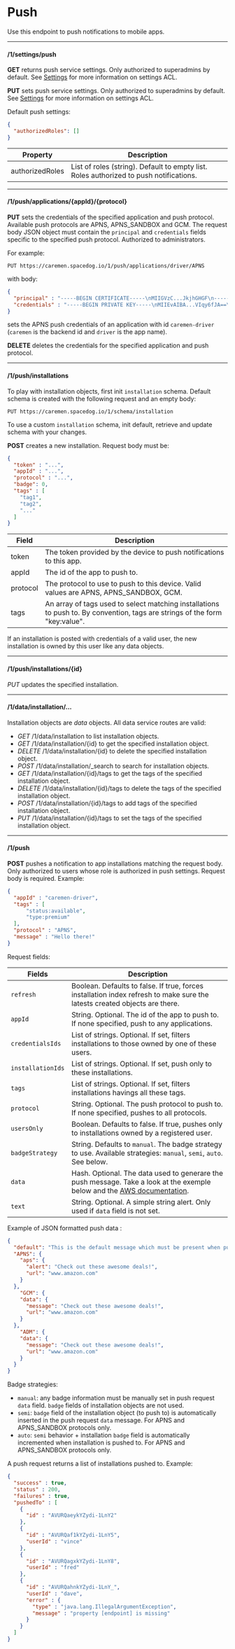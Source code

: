 # Push

Use this endpoint to push notifications to mobile apps.

---
#### /1/settings/push

**GET** returns push service settings. Only authorized to superadmins by default. See [Settings](settings.md) for more information on settings ACL.

**PUT** sets push service settings. Only authorized to superadmins by default. See [Settings](settings.md) for more information on settings ACL.

Default push settings:

```json
{
  "authorizedRoles": []
}
```

Property   | Description                              
----------- | ----------------------------------------
authorizedRoles | List of roles (string). Default to empty list. Roles authorized to push notifications.

---
#### /1/push/applications/{appId}/{protocol}

**PUT** sets the credentials of the specified application and push protocol. Available push protocols are APNS, APNS_SANDBOX and GCM. The request body JSON object must contain the `principal` and `credentials` fields specific to the specified push protocol. Authorized to administrators.

For example:

```http
PUT https://caremen.spacedog.io/1/push/applications/driver/APNS
```

with body:

```json
{
  "principal" : "-----BEGIN CERTIFICATE-----\nMIIGVzC...JkjhGHGF\n-----END CERTIFICATE-----",
  "credentials" : "-----BEGIN PRIVATE KEY-----\nMIIEvAIBA...VIqy6fJA==\n-----END PRIVATE KEY-----"
}
```

sets the APNS push credentials of an application with id `caremen-driver` (`caremen` is the backend id and `driver` is the app name).

**DELETE** deletes the credentials for the specified application and push protocol.

---
#### /1/push/installations

To play with installation objects, first init `installation` schema. Default schema is created with the following request and an empty body:

```http
PUT https://caremen.spacedog.io/1/schema/installation

```

To use a custom `installation` schema, init default, retrieve and update schema with your changes.

**POST** creates a new installation. Request body must be:

```json
{
  "token" : "...",
  "appId" : "...",
  "protocol" : "...",
  "badge": 0,
  "tags" : [
    "tag1",
    "tag2",
    "..."
  ]
}
```

Field       | Description                             
----------- | ----------------------------------------
token       | The token provided by the device to push notifications to this app.
appId       | The id of the app to push to.
protocol    | The protocol to use to push to this device. Valid values are APNS, APNS_SANDBOX, GCM.
tags        | An array of tags used to select matching installations to push to. By convention, tags are strings of the form "key:value".

If an installation is posted with credentials of a valid user, the new installation is owned by this user like any data objects.

---
#### /1/push/installations/{id}

*PUT* updates the specified installation.

---
#### /1/data/installation/...

Installation objects are *data* objects. All data service routes are valid:

- *GET* /1/data/installation to list installation objects.
- *GET* /1/data/installation/{id} to get the specified installation object.
- *DELETE* /1/data/installation/{id} to delete the specified installation object.
- *POST* /1/data/installation/_search to search for installation objects.
- *GET* /1/data/installation/{id}/tags to get the tags of the specified installation object.
- *DELETE* /1/data/installation/{id}/tags to delete the tags of the specified installation object.
- *POST* /1/data/installation/{id}/tags to add tags of the specified installation object.
- *PUT* /1/data/installation/{id}/tags to set the tags of the specified installation object.

---
#### /1/push

**POST** pushes a notification to app installations matching the request body. Only authorized to users whose role is authorized in push settings. Request body is required. Example:

```json
{
  "appId" : "caremen-driver",
  "tags" : [
      "status:available",
      "type:premium"
  ],
  "protocol" : "APNS",
  "message" : "Hello there!"
}
```

Request fields:

Fields       | Description
----------- | ----------------------------------------
`refresh` | Boolean. Defaults to false. If true, forces installation index refresh to make sure the latests created objects are there.
`appId` | String. Optional. The id of the app to push to. If none specified, push to any applications.
`credentialsIds` | List of strings. Optional. If set, filters installations to those owned by one of these users.
`installationIds` | List of strings. Optional. If set, push only to these installations.
`tags` | List of strings. Optional. If set, filters installations havings all these tags.
`protocol` | String. Optional. The push protocol to push to. If none specified, pushes to all protocols.
`usersOnly` | Boolean. Defaults to false. If true, pushes only to installations owned by a registered user.
`badgeStrategy` | String. Defaults to `manual`. The badge strategy to use. Available strategies: `manual`, `semi`, `auto`. See below.
`data` | Hash. Optional. The data used to generare the push message. Take a look at the exemple below and the [AWS documentation](http://docs.aws.amazon.com/sns/latest/dg/mobile-push-send-custommessage.html).
`text` | String. Optional. A simple string alert. Only used if `data` field is not set. 

Example of JSON formatted push data :

```json
{
  "default": "This is the default message which must be present when publishing a message to a topic. The default message will only be used if a message is not present for one of the notification platforms.",
  "APNS": {
    "aps": {
      "alert": "Check out these awesome deals!",
      "url": "www.amazon.com"
    }
  },
	"GCM": {
    "data": {
      "message": "Check out these awesome deals!",
      "url": "www.amazon.com"
    }
  },
	"ADM": {
    "data": {
      "message": "Check out these awesome deals!",
      "url": "www.amazon.com"
    }
  } 
}
```

Badge strategies:

- `manual`: any badge information must be manually set in push request `data` field. `badge` fields of installation objects are not used.
- `semi`: `badge` field of the installation object (to push to) is automatically inserted in the push request `data` message. For APNS and APNS_SANDBOX protocols only.
- `auto`: `semi` behavior + installation `badge` field is automatically incremented when installation is pushed to. For APNS and APNS_SANDBOX protocols only.

A push request returns a list of installations pushed to. Example:

```json
{
  "success" : true,
  "status" : 200,
  "failures" : true,
  "pushedTo" : [
    {
      "id" : "AVURQaeykYZydi-1LnY2"
    },
    {
      "id" : "AVURQaf1kYZydi-1LnY5",
      "userId" : "vince"
    },
    {
      "id" : "AVURQagxkYZydi-1LnY8",
      "userId" : "fred"
    },
    {
      "id" : "AVURQahnkYZydi-1LnY_",
      "userId" : "dave",
      "error" : {
        "type" : "java.lang.IllegalArgumentException",
        "message" : "property [endpoint] is missing"
      }
    }
  ]
}
```